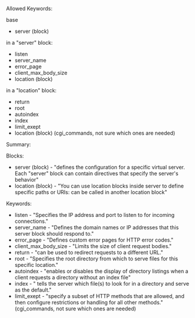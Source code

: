 Allowed Keywords:

base
- server (block)

in a "server" block:
- listen
- server_name
- error_page
- client_max_body_size
- location (block)

in a "location" block:
- return
- root
- autoindex
- index
- limit_exept
- location (block)
(cgi_commands, not sure which ones are needed)













Summary:

Blocks:
- server (block) - "defines the configuration for a specific virtual server. Each "server" block can contain directives that specify the server's behavior"
- location (block) - "You can use location blocks inside server to define specific paths or URIs: can be called in another location block"

Keywords:
- listen - "Specifies the IP address and port to listen to for incoming connections."
- server_name - "Defines the domain names or IP addresses that this server block should respond to."
- error_page - "Defines custom error pages for HTTP error codes."
- client_max_body_size - "Limits the size of client request bodies."
- return - "can be used to redirect requests to a different URL."
- root - "Specifies the root directory from which to serve files for this specific location."
- autoindex - "enables or disables the display of directory listings when a client requests a directory without an index file"
- index - " tells the server which file(s) to look for in a directory and serve as the default."
- limit_exept - "specify a subset of HTTP methods that are allowed, and then configure restrictions or handling for all other methods."
(cgi_commands, not sure which ones are needed)

